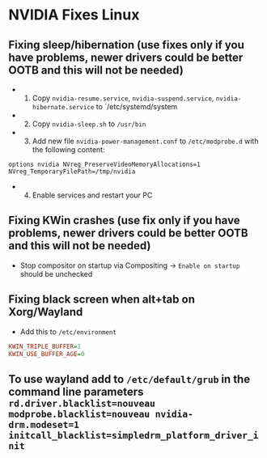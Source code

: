 # NVIDIA Fixes Linux

## Fixing sleep/hibernation (use fixes only if you have problems, newer drivers could be better OOTB and this will not be needed)

* 1. Copy `nvidia-resume.service`, `nvidia-suspend.service`, `nvidia-hibernate.service` to `/etc/systemd/system
* 2. Copy `nvidia-sleep.sh` to `/usr/bin`
* 3. Add new file `nvidia-power-management.conf` to `/etc/modprobe.d` with the following content:
```
options nvidia NVreg_PreserveVideoMemoryAllocations=1 NVreg_TemporaryFilePath=/tmp/nvidia
```
* 4. Enable services and restart your PC

## Fixing KWin crashes (use fix only if you have problems, newer drivers could be better OOTB and this will not be needed)
* Stop compositor on startup via Compositing -> `Enable on startup` should be unchecked

## Fixing black screen when alt+tab on Xorg/Wayland
* Add this to `/etc/environment`

```ini
KWIN_TRIPLE_BUFFER=1
KWIN_USE_BUFFER_AGE=0
```

## To use wayland add to `/etc/default/grub` in the command line parameters `rd.driver.blacklist=nouveau modprobe.blacklist=nouveau nvidia-drm.modeset=1 initcall_blacklist=simpledrm_platform_driver_init`